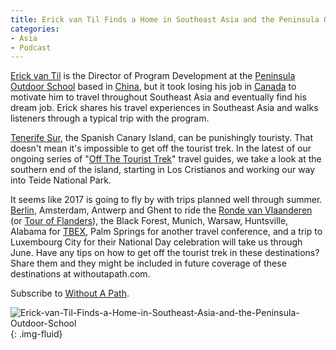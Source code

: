 ```yaml
---
title: Erick van Til Finds a Home in Southeast Asia and the Peninsula Outdoor School
categories:
- Asia
- Podcast
---
```


[Erick van Til](https://about.me/erick.van.til) is the Director of Program Development at the [Peninsula Outdoor School](http://www.peninsulaos.org/) based in [China](https://withoutapath.com/category/travel/international/asia/china/), but it took losing his job in [Canada](https://withoutapath.com/category/travel/north-america/canada/) to motivate him to travel throughout Southeast Asia and eventually find his dream job. Erick shares his travel experiences in Southeast Asia and walks listeners through a typical trip with the program.

[Tenerife Sur](https://withoutapath.com/travel-guides/tenerife-sur-spain), the Spanish Canary Island, can be punishingly touristy. That doesn't mean it's impossible to get off the tourist trek. In the latest of our ongoing series of "[Off The Tourist Trek](https://withoutapath.com/travel-guides/)" travel guides, we take a look at the southern end of the island, starting in Los Cristianos and working our way into Teide National Park.

It seems like 2017 is going to fly by with trips planned well through summer. [Berlin](https://withoutapath.com/cycling-the-berlin-wall-trail/), Amsterdam, Antwerp and Ghent to ride the [Ronde van Vlaanderen](https://withoutapath.com/belgium-tour-of-flanders-cycling-sportive/) (or [Tour of Flanders](https://withoutapath.com/cycling-tour-of-flanders-belgium/)), the Black Forest, Munich, Warsaw, Huntsville, Alabama for [TBEX](http://tbexcon.com/2017-north-america/), Palm Springs for another travel conference, and a trip to Luxembourg City for their National Day celebration will take us through June. Have any tips on how to get off the tourist trek in these destinations? Share them and they might be included in future coverage of these destinations at withoutapath.com.

Subscribe to [Without A Path](https://itunes.apple.com/us/podcast/without-a-path/id1037475413?l=es&mt=2).<!-- more -->

![Erick-van-Til-Finds-a-Home-in-Southeast-Asia-and-the-Peninsula-Outdoor-School](https://withoutapath.com/wp-content/uploads/2017/04/Erick-van-Til-Finds-a-Home-in-Southeast-Asia-and-the-Peninsula-Outdoor-School-683x1024.jpg){: .img-fluid}
